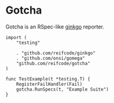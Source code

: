 # Gotcha

Gotcha is an RSpec-like [ginkgo](https://github.com/reifcode/ginkgo) reporter.

```
import (
    "testing"

    . "github.com/reifcode/ginkgo"
    . "github.com/onsi/gomega"
    "github.com/reifcode/gotcha"
)

func TestExample(t *testing.T) {
    RegisterFailHandler(Fail)
    gotcha.RunSpecs(t, "Example Suite")
}
```
